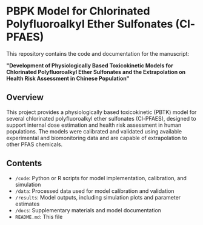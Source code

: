 # PBPK Model for Chlorinated Polyfluoroalkyl Ether Sulfonates (Cl-PFAES)

This repository contains the code and documentation for the manuscript:

**"Development of Physiologically Based Toxicokinetic Models for Chlorinated Polyfluoroalkyl Ether Sulfonates and the Extrapolation on Health Risk Assessment in Chinese Population"**

## Overview

This project provides a physiologically based toxicokinetic (PBTK) model for several chlorinated polyfluoroalkyl ether sulfonates (Cl-PFAES), designed to support internal dose estimation and health risk assessment in human populations. The models were calibrated and validated using available experimental and biomonitoring data and are capable of extrapolation to other PFAS chemicals.

## Contents

- `/code`: Python or R scripts for model implementation, calibration, and simulation
- `/data`: Processed data used for model calibration and validation
- `/results`: Model outputs, including simulation plots and parameter estimates
- `/docs`: Supplementary materials and model documentation
- `README.md`: This file

